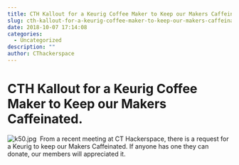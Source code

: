 ```yaml
---
title: CTH Kallout for a Keurig Coffee Maker to Keep our Makers Caffeinated.
slug: cth-kallout-for-a-keurig-coffee-maker-to-keep-our-makers-caffeinated
date: 2018-10-07 17:14:08
categories:
  - Uncategorized
description: ""
author: CThackerspace
---
```


# CTH Kallout for a Keurig Coffee Maker to Keep our Makers Caffeinated.

![k50.jpg](/uploads/2018/10/k50.jpg)  From a recent meeting at CT Hackerspace, there is a request for a Keurig to keep our Makers Caffeinated. If anyone has one they can donate, our members will appreciated it.
